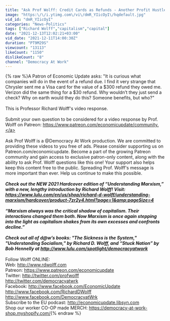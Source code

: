 ```yaml
---
title: "Ask Prof Wolff: Credit Cards as Refunds - Another Profit Hustle"
image: "https:\/\/i.ytimg.com\/vi\/dmR_YIicOyI\/hqdefault.jpg"
vid_id: "dmR_YIicOyI"
categories: "News-Politics"
tags: ["Richard Wolff","capitalism","capital"]
date: "2021-12-13T12:02:21+03:00"
vid_date: "2021-12-11T14:00:30Z"
duration: "PT9M29S"
viewcount: "13113"
likeCount: "1150"
dislikeCount: "8"
channel: "Democracy At Work"
---
```

{% raw %}A Patron of Economic Update asks: &quot;It is curious what companies will do in the event of a refund due. I find it very strange that Chrysler sent me a Visa card for the value of a $300 refund they owed me. Verizon did the same thing for a $30 refund.  Why wouldn’t they just send a check? Why on earth would they do this?  Someone benefits, but who?&quot;<br /><br />This is Professor Richard Wolff's video response.<br /><br />Submit your own question to be considered for a video response by Prof. Wolff on Patreon: <a rel="nofollow" target="blank" href="https://www.patreon.com/economicupdate/community.">https://www.patreon.com/economicupdate/community.</a> <br /><br />Ask Prof Wolff is a @Democracy At Work production. We are committed to providing these videos to you free of ads. Please consider supporting us on Patreon.com/economicupdate. Become a part of the growing Patreon community and gain access to exclusive patron-only content, along with the ability to ask Prof. Wolff questions like this one! Your support also helps keep this content free to the public. Spreading Prof. Wolff's message is more important than ever. Help us continue to make this possible.<br />_________________________________________________________________________<br />Check out the NEW 2021 Hardcover edition of “Understanding Marxism,” with a new, lengthy introduction by Richard Wolff!  Visit: <a rel="nofollow" target="blank" href="https://www.lulu.com/en/us/shop/richard-d-wolff/understanding-marxism/hardcover/product-7zr2y4.html?page=1&amp;pageSize=4">https://www.lulu.com/en/us/shop/richard-d-wolff/understanding-marxism/hardcover/product-7zr2y4.html?page=1&amp;pageSize=4</a><br /><br />“Marxism always was the critical shadow of capitalism. Their interactions changed them both. Now Marxism is once again stepping into the light as capitalism shakes from its own excesses and confronts decline.”<br /><br />Check out all of d@w’s books: &quot;The Sickness is the System,&quot; &quot;Understanding Socialism,&quot; by Richard D. Wolff, and “Stuck Nation” by Bob Hennelly at <a rel="nofollow" target="blank" href="http://www.lulu.com/spotlight/democracyatwork">http://www.lulu.com/spotlight/democracyatwork</a><br />_________________________________________________________________________<br />Follow Wolff ONLINE:<br />Web: <a rel="nofollow" target="blank" href="http://www.rdwolff.com">http://www.rdwolff.com</a><br />Patreon: <a rel="nofollow" target="blank" href="https://www.patreon.com/economicupdate">https://www.patreon.com/economicupdate</a><br />Twitter: <a rel="nofollow" target="blank" href="http://twitter.com/profwolff">http://twitter.com/profwolff</a><br /><a rel="nofollow" target="blank" href="http://twitter.com/democracyatwrk">http://twitter.com/democracyatwrk</a><br />Facebook: <a rel="nofollow" target="blank" href="http://www.facebook.com/EconomicUpdate">http://www.facebook.com/EconomicUpdate</a><br /><a rel="nofollow" target="blank" href="http://www.facebook.com/RichardDWolff">http://www.facebook.com/RichardDWolff</a><br /><a rel="nofollow" target="blank" href="http://www.facebook.com/DemocracyatWrk">http://www.facebook.com/DemocracyatWrk</a><br />Subscribe to the EU podcast: <a rel="nofollow" target="blank" href="http://economicupdate.libsyn.com">http://economicupdate.libsyn.com</a><br />Shop our worker CO-OP made MERCH: <a rel="nofollow" target="blank" href="https://democracy-at-work-shop.myshopify.com/">https://democracy-at-work-shop.myshopify.com/</a>{% endraw %}
